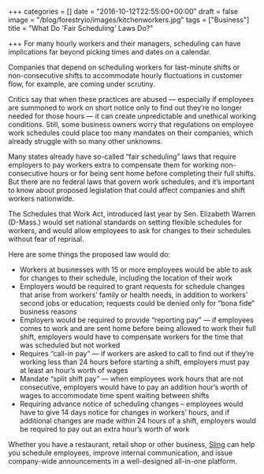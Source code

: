 +++
categories = []
date = "2016-10-12T22:55:00+00:00"
draft = false
image = "/blog/forestryio/images/kitchenworkers.jpg"
tags = ["Business"]
title = "What Do 'Fair Scheduling' Laws Do?"

+++
For many hourly workers and their managers, scheduling can have implications far beyond picking times and dates on a calendar.

Companies that depend on scheduling workers for last-minute shifts or non-consecutive shifts to accommodate hourly fluctuations in customer flow, for example, are coming under scrutiny.

Critics say that when these practices are abused — especially if employees are summoned to work on short notice only to find out they’re no longer needed for those hours — it can create unpredictable and unethical working conditions. Still, some business owners worry that regulations on employee work schedules could place too many mandates on their companies, which already struggle with so many other unknowns. 

Many states already have so-called “fair scheduling” laws that require employers to pay workers extra to compensate them for working non-consecutive hours or for being sent home before completing their full shifts. But there are no federal laws that govern work schedules, and it’s important to know about proposed legislation that could affect companies and shift workers nationwide.

The Schedules that Work Act, introduced last year by Sen. Elizabeth Warren (D-Mass.) would set national standards on setting flexible schedules for workers, and would allow employees to ask for changes to their schedules without fear of reprisal.

Here are some things the proposed law would do:

* Workers at businesses with 15 or more employees would be able to ask for changes to their schedule, including the location of their work
* Employers would be required to grant requests for schedule changes that arise from workers’ family or health needs, in addition to workers’ second jobs or education; requests could be denied only for “bona fide” business reasons
* Employers would be required to provide “reporting pay” — if employees comes to work and are sent home before being allowed to work their full shift, employers would have to compensate workers for the time that was scheduled but not worked
* Requires “call-in pay” — if workers are asked to call to find out if they’re working less than 24 hours before starting a shift, employers must pay at least an hour’s worth of wages
* Mandate “split shift pay” — when employees work hours that are not consecutive, employers would have to pay an addition hour’s worth of wages to accommodate time spent waiting between shifts
* Requiring advance notice of scheduling changes – employees would have to give 14 days notice for changes in workers’ hours, and if additional changes are made within 24 hours of a shift, employers would be required to pay out an extra hour’s worth of work


Whether you have a restaurant, retail shop or other business, [Sling](https://getsling.com) can help you schedule employees, improve internal communication, and issue company-wide announcements in a well-designed all-in-one platform.